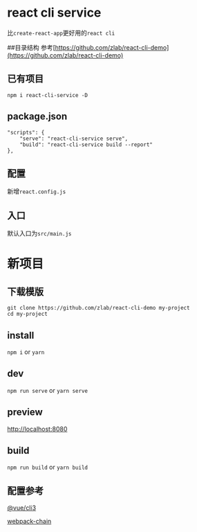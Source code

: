 # react cli service

比`create-react-app`更好用的`react cli`

##目录结构
参考[https://github.com/zlab/react-cli-demo](https://github.com/zlab/react-cli-demo)

## 已有项目
```
npm i react-cli-service -D
``` 

## package.json
```
"scripts": {
    "serve": "react-cli-service serve",
    "build": "react-cli-service build --report"
},
```

## 配置
新增`react.config.js`

## 入口
默认入口为`src/main.js`

# 新项目
## 下载模版
```
git clone https://github.com/zlab/react-cli-demo my-project
cd my-project
```

## install
`npm i` or `yarn`

## dev
`npm run serve` or `yarn serve`

## preview
[http://localhost:8080](http://localhost:8080)

## build
`npm run build` or `yarn build`

## 配置参考
[@vue/cli3](https://cli.vuejs.org/zh/config/)

[webpack-chain](https://github.com/neutrinojs/webpack-chain)
